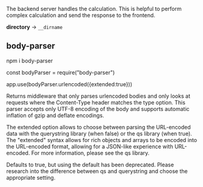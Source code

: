 The backend server handles the calculation. This is helpful to perform complex calculation and send the response to the frontend.


**directory** -> `__dirname`


## body-parser
npm i body-parser

const bodyParser = require("body-parser")

app.use(bodyParser.urlencoded({extended:true}))

Returns middleware that only parses urlencoded bodies and only looks at requests where the Content-Type header matches the type option. This parser accepts only UTF-8 encoding of the body and supports automatic inflation of gzip and deflate encodings.

The extended option allows to choose between parsing the URL-encoded data with the querystring library (when false) or the qs library (when true). The "extended" syntax allows for rich objects and arrays to be encoded into the URL-encoded format, allowing for a JSON-like experience with URL-encoded. For more information, please see the qs library.

Defaults to true, but using the default has been deprecated. Please research into the difference between qs and querystring and choose the appropriate setting.